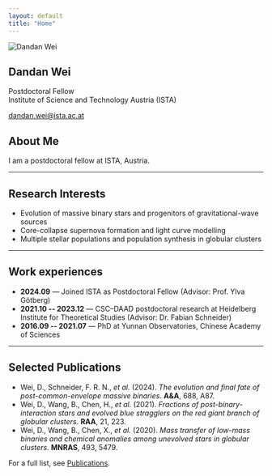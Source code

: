 ```yaml
---
layout: default
title: "Home"
---
```


<div class="container">

<div class="left-panel">
  <img src="/assets/images/me.jpg" alt="Dandan Wei" class="profile-pic">
  <h2>Dandan Wei</h2>
  <p>Postdoctoral Fellow<br>Institute of Science and Technology Austria (ISTA)</p>
  <p><a href="mailto:dandan.wei@ista.ac.at">dandan.wei@ista.ac.at</a></p>
</div>

<div class="right-panel">

## About Me

I am a postdoctoral fellow at ISTA, Austria.

---

## Research Interests

- Evolution of massive binary stars and progenitors of gravitational-wave sources  
- Core-collapse supernova formation and light curve modelling  
- Multiple stellar populations and population synthesis in globular clusters  

---

## Work experiences

- **2024.09** — Joined ISTA as Postdoctoral Fellow (Advisor: Prof. Ylva Götberg)  
- **2021.10 -- 2023.12** — CSC–DAAD postdoctoral research at Heidelberg Institute for Theoretical Studies (Advisor: Dr. Fabian Schneider)  
- **2016.09 -- 2021.07** — PhD at Yunnan Observatories, Chinese Academy of Sciences  

---

## Selected Publications

- Wei, D., Schneider, F. R. N., *et al.* (2024). *The evolution and final fate of post-common-envelope massive binaries*. **A&A**, 688, A87.  
- Wei, D., Wang, B., Chen, H., *et al.* (2021). *Fractions of post-binary-interaction stars and evolved blue stragglers on the red giant branch of globular clusters*. **RAA**, 21, 223.  
- Wei, D., Wang, B., Chen, X., *et al.* (2020). *Mass transfer of low-mass binaries and chemical anomalies among unevolved stars in globular clusters*. **MNRAS**, 493, 5479.  

For a full list, see [Publications](publications.md).

</div>
</div>
